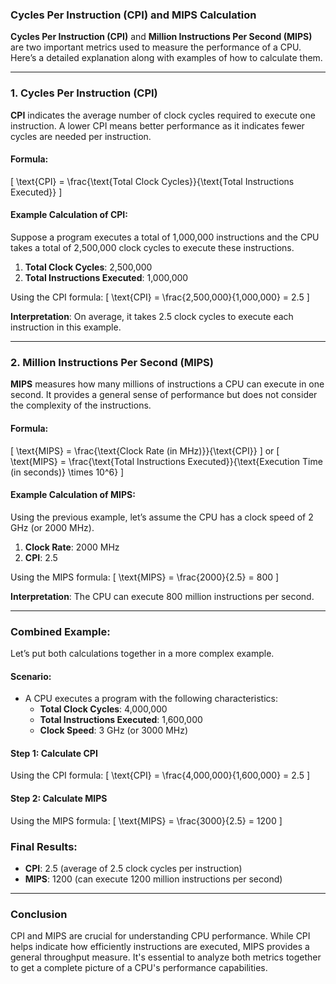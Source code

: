 ### **Cycles Per Instruction (CPI) and MIPS Calculation**

**Cycles Per Instruction (CPI)** and **Million Instructions Per Second (MIPS)** are two important metrics used to measure the performance of a CPU. Here’s a detailed explanation along with examples of how to calculate them.

---

### **1. Cycles Per Instruction (CPI)**

**CPI** indicates the average number of clock cycles required to execute one instruction. A lower CPI means better performance as it indicates fewer cycles are needed per instruction.

#### **Formula:**
\[
\text{CPI} = \frac{\text{Total Clock Cycles}}{\text{Total Instructions Executed}}
\]

#### **Example Calculation of CPI:**

Suppose a program executes a total of 1,000,000 instructions and the CPU takes a total of 2,500,000 clock cycles to execute these instructions.

1. **Total Clock Cycles**: 2,500,000
2. **Total Instructions Executed**: 1,000,000

Using the CPI formula:
\[
\text{CPI} = \frac{2,500,000}{1,000,000} = 2.5
\]

**Interpretation**: On average, it takes 2.5 clock cycles to execute each instruction in this example.

---

### **2. Million Instructions Per Second (MIPS)**

**MIPS** measures how many millions of instructions a CPU can execute in one second. It provides a general sense of performance but does not consider the complexity of the instructions.

#### **Formula:**
\[
\text{MIPS} = \frac{\text{Clock Rate (in MHz)}}{\text{CPI}}
\]
or
\[
\text{MIPS} = \frac{\text{Total Instructions Executed}}{\text{Execution Time (in seconds)} \times 10^6}
\]

#### **Example Calculation of MIPS:**

Using the previous example, let’s assume the CPU has a clock speed of 2 GHz (or 2000 MHz).

1. **Clock Rate**: 2000 MHz
2. **CPI**: 2.5

Using the MIPS formula:
\[
\text{MIPS} = \frac{2000}{2.5} = 800
\]

**Interpretation**: The CPU can execute 800 million instructions per second.

---

### **Combined Example:**

Let’s put both calculations together in a more complex example.

#### **Scenario:**
- A CPU executes a program with the following characteristics:
  - **Total Clock Cycles**: 4,000,000
  - **Total Instructions Executed**: 1,600,000
  - **Clock Speed**: 3 GHz (or 3000 MHz)

#### **Step 1: Calculate CPI**
Using the CPI formula:
\[
\text{CPI} = \frac{4,000,000}{1,600,000} = 2.5
\]

#### **Step 2: Calculate MIPS**
Using the MIPS formula:
\[
\text{MIPS} = \frac{3000}{2.5} = 1200
\]

### **Final Results:**
- **CPI**: 2.5 (average of 2.5 clock cycles per instruction)
- **MIPS**: 1200 (can execute 1200 million instructions per second)

---

### **Conclusion**

CPI and MIPS are crucial for understanding CPU performance. While CPI helps indicate how efficiently instructions are executed, MIPS provides a general throughput measure. It's essential to analyze both metrics together to get a complete picture of a CPU's performance capabilities.
